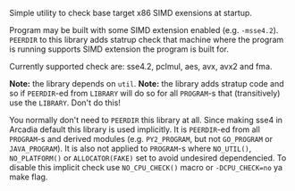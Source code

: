 Simple utility to check base target x86 SIMD exensions at startup.

Program may be built with some SIMD extension enabled (e.g. `-msse4.2`). `PEERDIR` to this library adds statrup check that machine where the program is running supports SIMD extension the program is built for.

Currently supported check are: sse4.2, pclmul, aes, avx, avx2 and fma. 

**Note:** the library depends on `util`. 
**Note:** the library adds stratup code and so if `PEERDIR`-ed from `LIBRARY` will do so for all `PROGRAM`-s that (transitively) use the `LIBRARY`. Don't do this!

You normally don't need to `PEERDIR` this library at all. Since making sse4 in Arcadia default this library is used implicitly. It is `PEERDIR`-ed from all `PROGRAM`-s and derived modules (e.g. `PY2_PROGRAM`, but not `GO_PROGRAM` or `JAVA_PROGRAM`).
It is also not applied to `PROGRAM`-s where `NO_UTIL()`, `NO_PLATFORM()` or `ALLOCATOR(FAKE)` set to avoid undesired dependencied. To disable this implicit check use `NO_CPU_CHECK()` macro or `-DCPU_CHECK=no` ya make flag.


